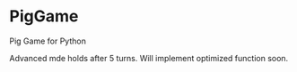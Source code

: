PigGame
=======

Pig Game for Python

Advanced mde holds after 5 turns. Will implement optimized function soon.